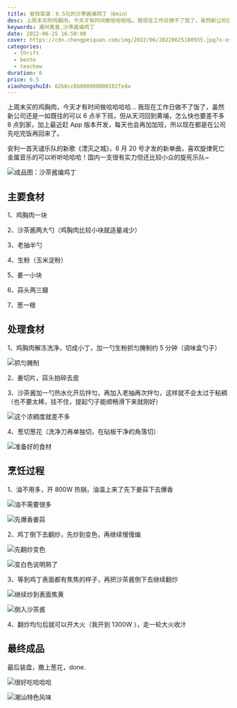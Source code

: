 ```yaml
---
title: 省钱菜谱：6.5元的沙茶酱煸鸡丁（6min）
desc: 上周末买的鸡胸肉，今天才有时间做哈哈哈哈… 我现在工作日做不了饭了，虽然新公司还是一如既往的可以 6 点半下班，但从天河回到黄埔，怎么快也要差不多 8 点到家，加上最近赶 App 版本开发，每天也会再加加班，所以现在都是在公司先吃完饭再回来了。
keywords: 潮州美食,沙茶酱煸鸡丁
date: 2022-06-25 16:50:00
cover: https://cdn.chengpeiquan.com/img/2022/06/20220625180935.jpg?x-oss-process=image/interlace,1
categories:
  - thrift
  - bento
  - teochew
duration: 6
price: 6.5
xiaohongshuId: 62b6cc6b000000000102feda
---
```


上周末买的鸡胸肉，今天才有时间做哈哈哈哈… 我现在工作日做不了饭了，虽然新公司还是一如既往的可以 6 点半下班，但从天河回到黄埔，怎么快也要差不多 8 点到家，加上最近赶 App 版本开发，每天也会再加加班，所以现在都是在公司先吃完饭再回来了。

安利一首天谴乐队的新歌《湮灭之城》，6 月 20 号才发的新单曲，喜欢旋律死亡金属音乐的可以听听哈哈哈！国内一支很有实力但还比较小众的旋死乐队~

![成品图：沙茶酱煸鸡丁](https://cdn.chengpeiquan.com/img/2022/06/20220625180959.jpg?x-oss-process=image/interlace,1)

## 主要食材

1、鸡胸肉一块

2、沙茶酱两大勺（鸡胸肉比较小块就适量减少）

3、老抽半勺

4、生粉（玉米淀粉）

5、姜一小块

6、蒜头两三瓣

7、葱一根

## 处理食材

1、鸡胸肉解冻洗净，切成小丁，加一勺生粉抓匀腌制约 5 分钟（调味盒勺子）

![抓匀腌制](https://cdn.chengpeiquan.com/img/2022/06/20220625181002.jpg?x-oss-process=image/interlace,1)

2、姜切片，蒜头拍碎去皮

3、沙茶酱加一勺热水化开后拌匀，再加入老抽再次拌匀，这样就不会太过于粘稠（也不要太稀，挂不住，提起勺子能顺畅滑下来就刚好）

![这个浓稠度就差不多](https://cdn.chengpeiquan.com/img/2022/06/20220625180952.jpg?x-oss-process=image/interlace,1)

4、葱切葱花（洗净刀再单独切，在砧板干净的角落切）

![准备好的食材](https://cdn.chengpeiquan.com/img/2022/06/20220625180951.jpg?x-oss-process=image/interlace,1)

## 烹饪过程

1、油不用多，开 800W 热锅，油温上来了先下姜蒜下去爆香

![油不需要很多](https://cdn.chengpeiquan.com/img/2022/06/20220625180953.jpg?x-oss-process=image/interlace,1)

![先爆香姜蒜](https://cdn.chengpeiquan.com/img/2022/06/20220625180954.jpg?x-oss-process=image/interlace,1)

2、鸡丁倒下去翻炒，先炒到变色，再继续慢慢煸

![先翻炒变色](https://cdn.chengpeiquan.com/img/2022/06/20220625180955.jpg?x-oss-process=image/interlace,1)

![变白色说明熟了](https://cdn.chengpeiquan.com/img/2022/06/20220625180956.jpg?x-oss-process=image/interlace,1)

3、等到鸡丁表面都有焦焦的样子，再把沙茶酱倒下去继续翻炒

![继续炒到表面焦黄](https://cdn.chengpeiquan.com/img/2022/06/20220625180957.jpg?x-oss-process=image/interlace,1)

![倒入沙茶酱](https://cdn.chengpeiquan.com/img/2022/06/20220625180958.jpg?x-oss-process=image/interlace,1)

4、翻炒均匀后就可以开大火（我开到 1300W ），走一轮大火收汁

## 最终成品

最后装盘，撒上葱花，done.

![很好吃哈哈哈](https://cdn.chengpeiquan.com/img/2022/06/20220625181000.jpg?x-oss-process=image/interlace,1)

![潮汕特色风味](https://cdn.chengpeiquan.com/img/2022/06/20220625181001.jpg?x-oss-process=image/interlace,1)
